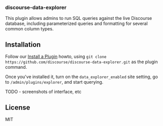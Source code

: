 ### discourse-data-explorer

This plugin allows admins to run SQL queries against the live Discourse database,
including parameterized queries and formatting for several common column types.

## Installation

Follow our [Install a Plugin](https://meta.discourse.org/t/install-a-plugin/19157)
howto, using `git clone https://github.com/discourse/discourse-data-explorer.git`
as the plugin command.

Once you've installed it, turn on the `data_explorer_enabled` site setting, go to `/admin/plugins/explorer`, and start querying.

TODO - screenshots of interface, etc

## License

MIT
